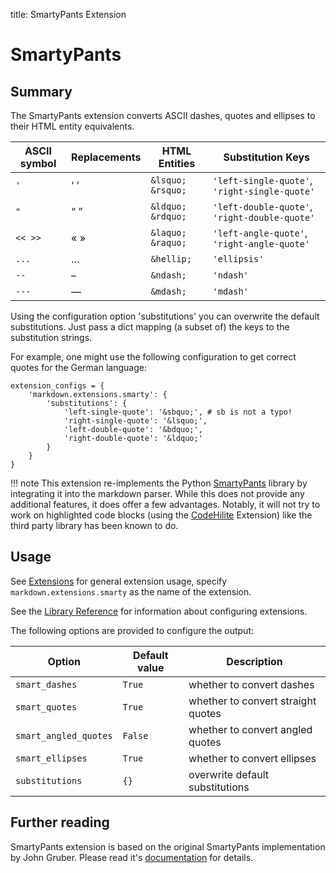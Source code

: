 title: SmartyPants Extension

SmartyPants
===========

Summary
-------

The SmartyPants extension converts ASCII dashes, quotes and ellipses to
their HTML entity equivalents.

ASCII symbol | Replacements    | HTML Entities       | Substitution Keys
------------ | --------------- | ------------------- | ----------------------------------------
`'`          | &lsquo; &rsquo; | `&lsquo;` `&rsquo;` | `'left-single-quote'`, `'right-single-quote'`
`"`          | &ldquo; &rdquo; | `&ldquo;` `&rdquo;` | `'left-double-quote'`, `'right-double-quote'`
`<< >>`      | &laquo; &raquo; | `&laquo;` `&raquo;` | `'left-angle-quote'`, `'right-angle-quote'`
`...`        | &hellip;        | `&hellip;`          | `'ellipsis'`
`--`         | &ndash;         | `&ndash;`           | `'ndash'`
`---`        | &mdash;         | `&mdash;`           | `'mdash'`

Using the configuration option 'substitutions' you can overwrite the
default substitutions. Just pass a dict mapping (a subset of) the 
keys to the substitution strings.
    
For example, one might use the following configuration to get correct quotes for 
the German language:

    extension_configs = {
        'markdown.extensions.smarty': {
            'substitutions': {
                'left-single-quote': '&sbquo;', # sb is not a typo!
                'right-single-quote': '&lsquo;',
                'left-double-quote': '&bdquo;',
                'right-double-quote': '&ldquo;'
            }
        }
    }

!!! note
    This extension re-implements the Python [SmartyPants] 
    library by integrating it into the markdown parser.
    While this does not provide any additional features,
    it does offer a few advantages. Notably, it will not 
    try to work on highlighted code blocks (using the 
    [CodeHilite] Extension) like the third party library 
    has been known to do.
    
[SmartyPants]: http://pythonhosted.org/smartypants/
[CodeHilite]: code_hilite.html

Usage
-----

See [Extensions](index.md) for general extension usage, specify 
`markdown.extensions.smarty` as the name of the extension.

See the [Library Reference](../reference.md#extensions) for information about
configuring extensions.

The following options are provided to configure the output:

Option                | Default value | Description
------                | ------------- | -----------
`smart_dashes`        | `True`        | whether to convert dashes
`smart_quotes`        | `True`        | whether to convert straight quotes
`smart_angled_quotes` | `False`       | whether to convert angled quotes
`smart_ellipses`      | `True`        | whether to convert ellipses
`substitutions`       | `{}`          | overwrite default substitutions

Further reading
---------------

SmartyPants extension is based on the original SmartyPants implementation
by John Gruber. Please read it's [documentation][1] for details.

[1]: http://daringfireball.net/projects/smartypants/
